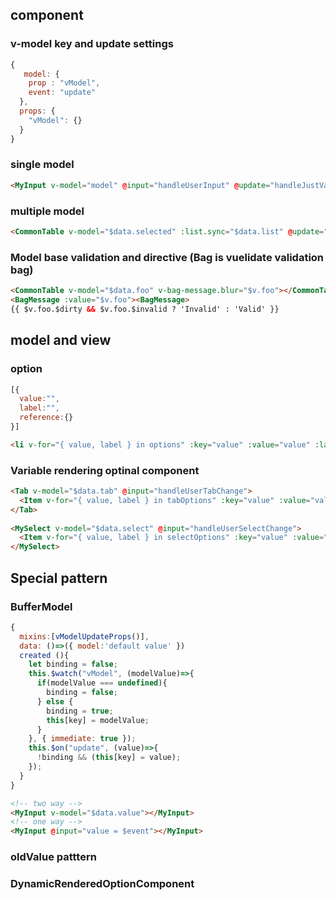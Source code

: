 ## component

### v-model key and update settings
```js
{
   model: {
    prop : "vModel",
    event: "update"
  },
  props: {
    "vModel": {}
  }
}
```

### single model
``` html
<MyInput v-model="model" @input="handleUserInput" @update="handleJustValueChange"></MyInput>
```

### multiple model
``` html
<CommonTable v-model="$data.selected" :list.sync="$data.list" @update="handleSelectChange" @update:list="handleListUpdate"></CommonTable>
```


### Model base validation and directive (Bag is vuelidate validation bag)

``` html
<CommonTable v-model="$data.foo" v-bag-message.blur="$v.foo"></CommonTable>
<BagMessage :value="$v.foo"><BagMessage>
{{ $v.foo.$dirty && $v.foo.$invalid ? 'Invalid' : 'Valid' }}
```

## model and view

### option
```js
[{
  value:"",
  label:"",
  reference:{}
}]
```
```html
<li v-for="{ value, label } in options" :key="value" :value="value" :label="label"><span>{{ label }}</span><li>
```

### Variable rendering optinal component
```html
<Tab v-model="$data.tab" @input="handleUserTabChange">
  <Item v-for="{ value, label } in tabOptions" :key="value" :value="value" :label="label"><Item>
</Tab>
    
<MySelect v-model="$data.select" @input="handleUserSelectChange">
  <Item v-for="{ value, label } in selectOptions" :key="value" :value="value" :label="label"><Item>
</MySelect>
```

## Special pattern

### BufferModel

``` js
{
  mixins:[vModelUpdateProps()],
  data: ()=>({ model:'default value' })
  created (){
    let binding = false;
    this.$watch("vModel", (modelValue)=>{
      if(modelValue === undefined){
        binding = false;
      } else {
        binding = true;
        this[key] = modelValue;
      }
    }, { immediate: true });
    this.$on("update", (value)=>{
      !binding && (this[key] = value);
    });
  }
}
```
```html
<!-- two way -->
<MyInput v-model="$data.value"></MyInput>
<!-- one way -->
<MyInput @input="value = $event"></MyInput>
```

### oldValue patttern

### DynamicRenderedOptionComponent

